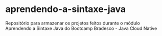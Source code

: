 # aprendendo-a-sintaxe-java
Repositório para armazenar os projetos feitos durante o módulo Aprendendo a Sintaxe Java do Bootcamp Bradesco - Java Cloud Native 
